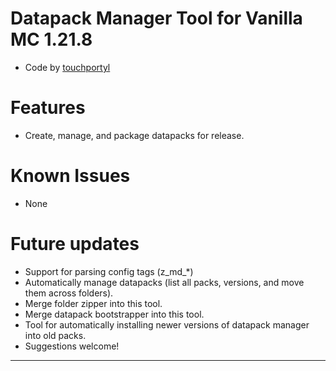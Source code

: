 # Datapack Manager Tool for Vanilla MC 1.21.8
- Code by [touchportyl](https://github.com/touchportyl/)

# Features
- Create, manage, and package datapacks for release.

# Known Issues
- None

# Future updates
- Support for parsing config tags (z_md_*)
- Automatically manage datapacks (list all packs, versions, and move them across folders).
- Merge folder zipper into this tool.
- Merge datapack bootstrapper into this tool.
- Tool for automatically installing newer versions of datapack manager into old packs.
- Suggestions welcome!


---
